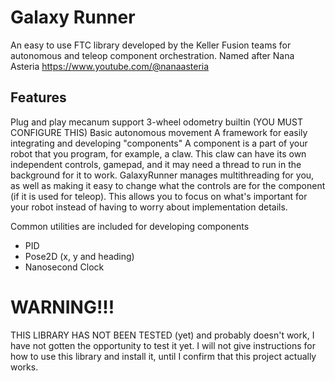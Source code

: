 # Galaxy Runner
An easy to use FTC library developed by the Keller Fusion teams for autonomous and teleop component orchestration. 
Named after Nana Asteria https://www.youtube.com/@nanaasteria 

## Features
Plug and play mecanum support
3-wheel odometry builtin (YOU MUST CONFIGURE THIS)
Basic autonomous movement
A framework for easily integrating and developing "components"
A component is a part of your robot that you program, for example, a claw. This claw can have its own
independent controls, gamepad, and it may need a thread to run in the background for it to work. GalaxyRunner
manages multithreading for you, as well as making it easy to change what the controls are for the component (if it is used for teleop).
This allows you to focus on what's important for your robot instead of having to worry about implementation details.

Common utilities are included for developing components
- PID
- Pose2D (x, y and heading)
- Nanosecond Clock

# WARNING!!!
THIS LIBRARY HAS NOT BEEN TESTED (yet) and probably doesn't work, I have not gotten the opportunity to test it
yet. I will not give instructions for how to use this library and install it, until I confirm that this project actually works.

